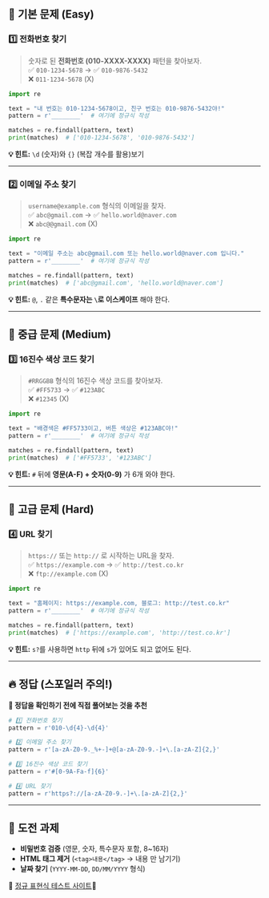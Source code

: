 ## 🔹 **기본 문제 (Easy)**

### **1️⃣ 전화번호 찾기**
> 숫자로 된 **전화번호 (010-XXXX-XXXX)** 패턴을 찾아보자.  
✅ `010-1234-5678` → ✅ `010-9876-5432`  
❌ `011-1234-5678` (X)

```python
import re

text = "내 번호는 010-1234-5678이고, 친구 번호는 010-9876-5432야!"
pattern = r'________'  # 여기에 정규식 작성

matches = re.findall(pattern, text)
print(matches)  # ['010-1234-5678', '010-9876-5432']
```

**💡 힌트:** `\d` (숫자)와 `{}` (복잡 개수를 활용)보기

---

### **2️⃣ 이메일 주소 찾기**
> `username@example.com` 형식의 이메일을 찾자.  
✅ `abc@gmail.com` → ✅ `hello.world@naver.com`  
❌ `abc@@gmail.com` (X)

```python
import re

text = "이메일 주소는 abc@gmail.com 또는 hello.world@naver.com 입니다."
pattern = r'________'  # 여기에 정규식 작성

matches = re.findall(pattern, text)
print(matches)  # ['abc@gmail.com', 'hello.world@naver.com']
```

**💡 힌트:** `@`, `.` 같은 **특수문자는 `\`로 이스케이프** 해야 한다.

---

## 🔹 **중급 문제 (Medium)**

### **3️⃣ 16진수 색상 코드 찾기**
> `#RRGGBB` 형식의 16진수 색상 코드를 찾아보자.  
✅ `#FF5733` → ✅ `#123ABC`  
❌ `#12345` (X)

```python
import re

text = "배경색은 #FF5733이고, 버튼 색상은 #123ABC야!"
pattern = r'________'  # 여기에 정규식 작성

matches = re.findall(pattern, text)
print(matches)  # ['#FF5733', '#123ABC']
```

**💡 힌트:** `#` 뒤에 **영문(A-F) + 숫자(0-9)** 가 6개 와야 한다.

---

## 🔹 **고급 문제 (Hard)**

### **4️⃣ URL 찾기**
> `https://` 또는 `http://` 로 시작하는 URL을 찾자.  
✅ `https://example.com` → ✅ `http://test.co.kr`  
❌ `ftp://example.com` (X)

```python
import re

text = "홈페이지: https://example.com, 블로그: http://test.co.kr"
pattern = r'________'  # 여기에 정규식 작성

matches = re.findall(pattern, text)
print(matches)  # ['https://example.com', 'http://test.co.kr']
```

**💡 힌트:** `s?`를 사용하면 `http` 뒤에 `s`가 있어도 되고 없어도 된다.

---

## 🔥 **정답 (스포일러 주의!)**
**🔹 정답을 확인하기 전에 직접 풀어보는 것을 추천**  
```python
# 1️⃣ 전화번호 찾기
pattern = r'010-\d{4}-\d{4}'

# 2️⃣ 이메일 주소 찾기
pattern = r'[a-zA-Z0-9._%+-]+@[a-zA-Z0-9.-]+\.[a-zA-Z]{2,}'

# 3️⃣ 16진수 색상 코드 찾기
pattern = r'#[0-9A-Fa-f]{6}'

# 4️⃣ URL 찾기
pattern = r'https?://[a-zA-Z0-9.-]+\.[a-zA-Z]{2,}'
```

---

## 🎯 **도전 과제**  
- **비밀번호 검증** (영문, 숫자, 특수문자 포함, 8~16자)
- **HTML 태그 제거** (`<tag>내용</tag>` → 내용 만 남기기)
- **날짜 찾기** (`YYYY-MM-DD`, `DD/MM/YYYY` 형식)

🔗 [정규 표현식 테스트 사이트](https://regex101.com/)🚀
